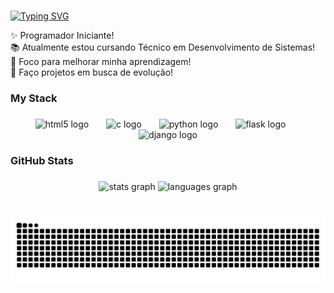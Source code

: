 <br clear="both">

<a href="https://git.io/typing-svg"><img src="https://readme-typing-svg.demolab.com?font=Ubuntu&letterSpacing=-0.05em&pause=1000&color=F72F13&center=true&vCenter=true&width=435&lines=Ol%C3%A1!+%F0%9F%91%8B+Bem-vindo+ao+perfil!;Meu+nome+%C3%A9+Allison!+%F0%9F%98%84" alt="Typing SVG" /></a>

<p align="left">✨ Programador Iniciante!<br>📚 Atualmente estou cursando Técnico em Desenvolvimento de Sistemas!<br>🎯 Foco para melhorar minha aprendizagem!<br>🎲 Faço projetos em busca de evolução!</p>

###

<h3 align="left">My Stack</h3>

###

<div align="center">
  <img src="https://cdn.jsdelivr.net/gh/devicons/devicon/icons/html5/html5-original.svg" height="40" alt="html5 logo"  />
  <img width="20" />
  <img src="https://cdn.jsdelivr.net/gh/devicons/devicon/icons/c/c-original.svg" height="40" alt="c logo"  />
  <img width="20" />
  <img src="https://skillicons.dev/icons?i=py" height="40" alt="python logo"  />
  <img width="20" />
  <img src="https://img.shields.io/badge/Flask-000000?logo=flask&logoColor=white&style=for-the-badge" height="40" alt="flask logo"  />
  <img width="20" />
  <img src="https://img.shields.io/badge/Django-092E20?logo=django&logoColor=white&style=for-the-badge" height="40" alt="django logo"  />
</div>

###

<h3 align="left">GitHub Stats</h3>

###

<div align="center">
  <img src="https://github-readme-stats.vercel.app/api?username=allhgr&hide_title=true&hide_rank=false&show_icons=false&include_all_commits=true&count_private=true&disable_animations=false&theme=codeSTACKr&locale=en&hide_border=false" height="150" alt="stats graph"  />
  <img src="https://github-readme-stats.vercel.app/api/top-langs?username=allhgr&locale=en&hide_title=false&layout=compact&card_width=320&langs_count=5&theme=codeSTACKr&hide_border=false" height="150" alt="languages graph"  />
</div>

###

<br clear="both">

<img src="https://raw.githubusercontent.com/allhgr/allhgr/output/snake.svg" alt="Snake animation" />

###
